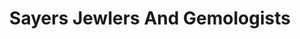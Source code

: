 ---
title: "Sayers Jewlers And Gemologists"
url: /smyrna/sayers-jewlers-and-gemologists/
shop: jewelry
---